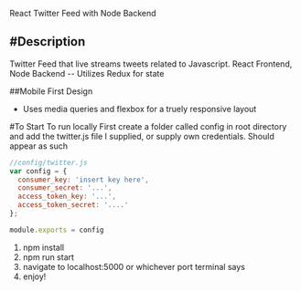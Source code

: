 React Twitter Feed with Node Backend


#Description
---
Twitter Feed that live streams tweets related to Javascript.
React Frontend, Node Backend -- Utilizes Redux for state

##Mobile First Design
* Uses media queries and flexbox for a truely responsive layout

#To Start
To run locally
First create a folder called config in root directory and add the twitter.js file I supplied, or supply own credentials. Should appear as such

  ```javascript
  //config/twitter.js
  var config = {
    consumer_key: 'insert key here',
    consumer_secret: '...',
    access_token_key: '...',
    access_token_secret: '....'
  };

  module.exports = config
  ```
1. npm install
2. npm run start
3. navigate to localhost:5000 or whichever port terminal says
4. enjoy!
